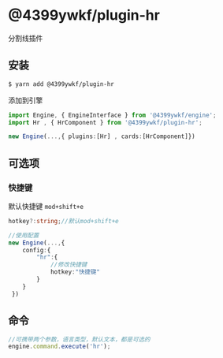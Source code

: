 # @4399ywkf/plugin-hr

分割线插件

## 安装

```bash
$ yarn add @4399ywkf/plugin-hr
```

添加到引擎

```ts
import Engine, { EngineInterface } from '@4399ywkf/engine';
import Hr , { HrComponent } from '@4399ywkf/plugin-hr';

new Engine(...,{ plugins:[Hr] , cards:[HrComponent]})
```

## 可选项

### 快捷键

默认快捷键 `mod+shift+e`

```ts
hotkey?:string;//默认mod+shift+e

//使用配置
new Engine(...,{
    config:{
        "hr":{
            //修改快捷键
            hotkey:"快捷键"
        }
    }
 })
```

## 命令

```ts
//可携带两个参数，语言类型，默认文本，都是可选的
engine.command.execute('hr');
```

